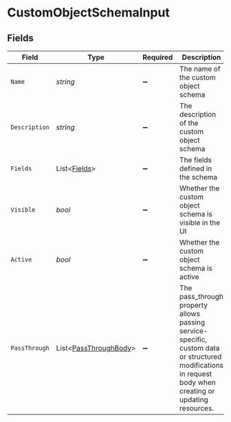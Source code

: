 # CustomObjectSchemaInput


## Fields

| Field                                                                                                                                                   | Type                                                                                                                                                    | Required                                                                                                                                                | Description                                                                                                                                             | Example                                                                                                                                                 |
| ------------------------------------------------------------------------------------------------------------------------------------------------------- | ------------------------------------------------------------------------------------------------------------------------------------------------------- | ------------------------------------------------------------------------------------------------------------------------------------------------------- | ------------------------------------------------------------------------------------------------------------------------------------------------------- | ------------------------------------------------------------------------------------------------------------------------------------------------------- |
| `Name`                                                                                                                                                  | *string*                                                                                                                                                | :heavy_minus_sign:                                                                                                                                      | The name of the custom object schema                                                                                                                    | project                                                                                                                                                 |
| `Description`                                                                                                                                           | *string*                                                                                                                                                | :heavy_minus_sign:                                                                                                                                      | The description of the custom object schema                                                                                                             | This schema defines a project custom object                                                                                                             |
| `Fields`                                                                                                                                                | List<[Fields](../../Models/Components/Fields.md)>                                                                                                       | :heavy_minus_sign:                                                                                                                                      | The fields defined in the schema                                                                                                                        |                                                                                                                                                         |
| `Visible`                                                                                                                                               | *bool*                                                                                                                                                  | :heavy_minus_sign:                                                                                                                                      | Whether the custom object schema is visible in the UI                                                                                                   | true                                                                                                                                                    |
| `Active`                                                                                                                                                | *bool*                                                                                                                                                  | :heavy_minus_sign:                                                                                                                                      | Whether the custom object schema is active                                                                                                              | true                                                                                                                                                    |
| `PassThrough`                                                                                                                                           | List<[PassThroughBody](../../Models/Components/PassThroughBody.md)>                                                                                     | :heavy_minus_sign:                                                                                                                                      | The pass_through property allows passing service-specific, custom data or structured modifications in request body when creating or updating resources. |                                                                                                                                                         |